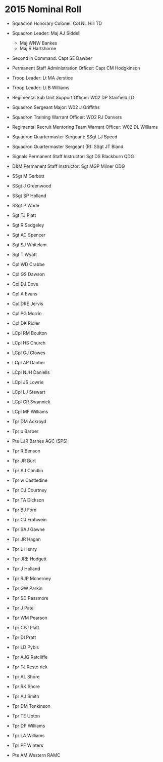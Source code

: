 # 2015 Nominal Roll

* Squadron Honorary Colonel: Col NL Hill TD
* Squadron Leader: Maj AJ Siddell
  * Maj WNW Bankes
  * Maj R Hartshorne
* Second in Command: Capt SE Dawber
* Permanent Staff Administration Officer: Capt CM Hodgkinson
* Troop Leader: Lt MA Jerstice
* Troop Leader: Lt B Williams
* Regimental Sub Unit Support Officer: W02 DP Stanfield LD
* Squadron Sergeant Major: W02 J Griffiths
* Squadron Training Warrant Officer: WO2 RJ Danvers
* Regimental Recruit Mentoring Team Warrant Officer: W02 DL Williams
* Squadron Quartermaster Sergeant: SSgt LJ Speed
* Squadron Quartermaster Sergeant (R): SSgt JT Bland
* Signals Permanent Staff Instructor: Sgt DS Blackburn QDG
* D&M Permanent Staff Instructor: Sgt MGP Milner QDG

* SSgt M Garbutt
* SSgt J Greenwood
* SSgt SP Holland
* SSgt P Wade
* Sgt TJ Platt
* Sgt R Sedgeley
* Sgt AC Spencer
* Sgt SJ Whitelam
* Sgt T Wyatt
* Cpl WD Crabbe
* Cpl GS Dawson
* Cpl DJ Dove
* Cpl A Evans
* Cpl DRE Jervis
* Cpl PG Morrin
* Cpl DK Ridler
* LCpl RM Boulton
* LCpl HS Church
* LCpl GJ Clowes
* LCpl AP Danher
* LCpl NJH Daniells
* LCpl JS Lowrie
* LCpl LJ Stewart
* LCpl CR Swannick
* LCpl MF Williams
* Tpr DM Ackroyd
* Tpr p Barber
* Pte LJR Barnes AGC (SPS)
* Tpr R Benson
* Tpr JR Burt
* Tpr AJ Candlin
* Tpr w Castledine
* Tpr CJ Courtney
* Tpr TA Dickson
* Tpr BJ Ford
* Tpr CJ Frohwein
* Tpr SAJ Gawne
* Tpr JR Hagan
* Tpr L Henry
* Tpr JRE Hodgett
* Tpr J Holland
* Tpr RJP Mcnerney
* Tpr GW Parkin
* Tpr SD Passmore
* Tpr J Pate
* Tpr WM Pearson
* Tpr CPJ Platt
* Tpr DI Pratt
* Tpr LD Pybis
* Tpr AJG Ratcliffe
* Tpr TJ Resto rick
* Tpr AL Shore
* Tpr RK Shore
* Tpr AJ Smith
* Tpr DM Tonkinson
* Tpr TE Upton
* Tpr DP Williams
* Tpr LA Williams
* Tpr PF Winters
* Pte AM Western RAMC
